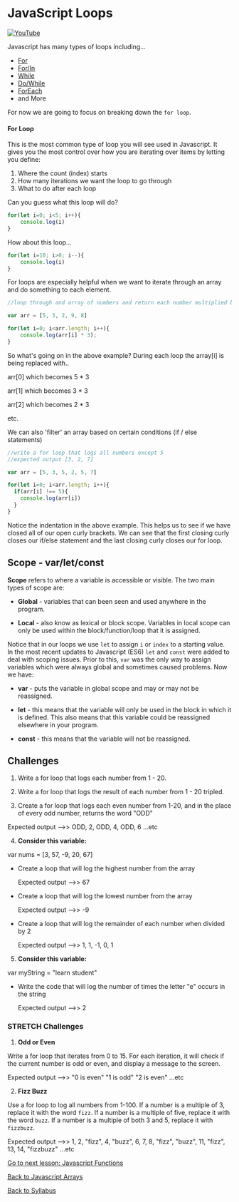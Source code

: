 # JavaScript Loops

[![YouTube](http://img.youtube.com/vi/4PcRcvgIXNk/0.jpg)](https://www.youtube.com/watch?v=4PcRcvgIXNk)


Javascript has many types of loops including...

* [For](https://www.w3schools.com/js/js_loop_for.asp)
* [For/In](https://www.w3schools.com/js/js_loop_for.asp)
* [While](https://www.w3schools.com/js/js_loop_while.asp)
* [Do/While](https://www.w3schools.com/js/js_loop_while.asp)
* [ForEach](https://developer.mozilla.org/en-US/docs/Web/JavaScript/Reference/Global_Objects/Array/forEach)
* and More

For now we are going to focus on breaking down the `for loop`.

#### For Loop

This is the most common type of loop you will see used in Javascript. It gives you the most control over how you are iterating over items by letting you define:

1. Where the count (index) starts
2. How many iterations we want the loop to go through
3. What to do after each loop


Can you guess what this loop will do?

```JavaScript
for(let i=0; i<5; i++){
    console.log(i)
}
```

How about this loop...

```JavaScript
for(let i=10; i>0; i--){
    console.log(i)
}
```

For loops are especially helpful when we want to iterate through an array and do something to each element.

```javascript
//loop through and array of numbers and return each number multiplied by 3.

var arr = [5, 3, 2, 9, 8]

for(let i=0; i<arr.length; i++){
    console.log(arr[i] * 3);
}
```

So what's going on in the above example?  During each loop the array[i] is being replaced with..

arr[0] which becomes 5 * 3

arr[1] which becomes 3 * 3

arr[2] which becomes 2 * 3

etc.

We can also 'filter' an array based on certain conditions (if / else statements)

```JavaScript
//write a for loop that logs all numbers except 5
//expected output [3, 2, 7]

var arr = [5, 3, 5, 2, 5, 7]

for(let i=0; i<arr.length; i++){
  if(arr[i] !== 5){
    console.log(arr[i])
  }      
}
```

Notice the indentation in the above example. This helps us to see if we have closed all of our open curly brackets.  We can see that the first closing curly closes our if/else statement and the last closing curly closes our for loop.


## Scope - var/let/const

**Scope** refers to where a variable is accessible or visible. The two main types of scope are:

- **Global** - variables that can been seen and used anywhere in the program.

- **Local** - also know as lexical or block scope. Variables in local scope can only be used within the block/function/loop that it is assigned.

Notice that in our loops we use `let` to assign `i` or `index` to a starting value. In the most recent updates to Javascript (ES6) `let` and `const` were added to deal with scoping issues.  Prior to this, `var` was the only way to assign variables which were always global and sometimes caused problems. Now we have:

- **var** - puts the variable in global scope and may or may not be reassigned.  

- **let** - this means that the variable will only be used in the block in which it is defined. This also means that this variable could be reassigned elsewhere in your program.

- **const** - this means that the variable will not be reassigned.



## Challenges

1. Write a for loop that logs each number from 1 - 20.

2. Write a for loop that logs the result of each number from 1 - 20 tripled.

3. Create a for loop that logs each even number from 1-20, and in the place of every odd number, returns the word "ODD"

  Expected output -->> ODD, 2, ODD, 4, ODD, 6 ...etc

4. **Consider this variable:**

  var nums = [3, 57, -9, 20, 67]

* Create a loop that will log the highest number from the array

  Expected output -->> 67

* Create a loop that will log the lowest number from the array

  Expected output -->> -9

* Create a loop that will log the remainder of each number when divided by 2

  Expected output -->> 1, 1, -1, 0, 1

5. **Consider this variable:**

  var myString = "learn student"

* Write the code that will log the number of times the letter "e" occurs in the string

  Expected output -->> 2

### STRETCH Challenges

1. **Odd or Even**

  Write a for loop that iterates from 0 to 15. For each iteration, it will check if the current number is odd or even, and display a message to the screen.

  Expected output -->> "0 is even" "1 is odd" "2 is even" ...etc


2. **Fizz Buzz**

  Use a for loop to log all numbers from 1-100.  If a number is a multiple of 3, replace it with the word `fizz`. If a number is a multiple of five, replace it with the word `buzz`. If a number is a multiple of both 3 and 5, replace it with `fizzbuzz`.

  Expected output -->> 1, 2, "fizz", 4, "buzz", 6, 7, 8, "fizz", "buzz", 11, "fizz", 13, 14, "fizzbuzz" ...etc


[Go to next lesson: Javascript Functions](./03js_functions.md)

[Back to Javascript Arrays](./04js_arrays.md)

[Back to Syllabus](../README.md)
